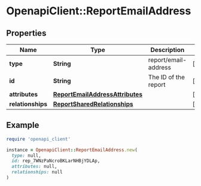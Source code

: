 # OpenapiClient::ReportEmailAddress

## Properties

| Name | Type | Description | Notes |
| ---- | ---- | ----------- | ----- |
| **type** | **String** | report/email-address | [optional] |
| **id** | **String** | The ID of the report | [optional] |
| **attributes** | [**ReportEmailAddressAttributes**](ReportEmailAddressAttributes.md) |  | [optional] |
| **relationships** | [**ReportSharedRelationships**](ReportSharedRelationships.md) |  | [optional] |

## Example

```ruby
require 'openapi_client'

instance = OpenapiClient::ReportEmailAddress.new(
  type: null,
  id: rep_7WNzPaNcroBKLarNHBjYDLAp,
  attributes: null,
  relationships: null
)
```


